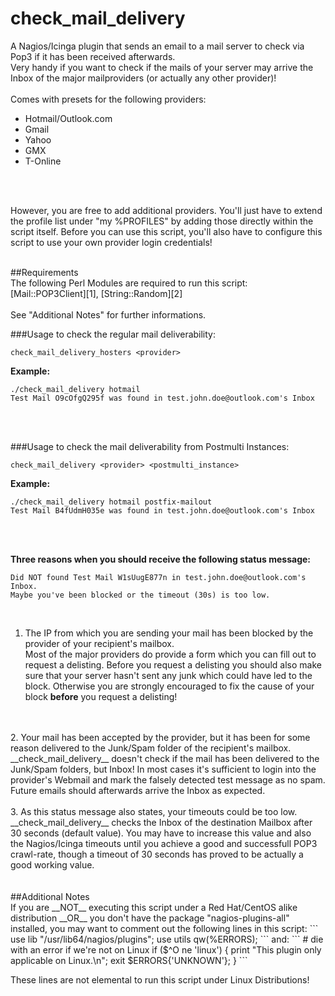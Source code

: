 # check_mail_delivery
A Nagios/Icinga plugin that sends an email to a mail server to check via Pop3 if it has been received afterwards.<br>
Very handy if you want to check if the mails of your server may arrive the Inbox of the major mailproviders (or actually any other provider)!
<br>
<br>
Comes with presets for the following providers:
- Hotmail/Outlook.com
- Gmail
- Yahoo
- GMX
- T-Online
<br>
<br>

However, you are free to add additional providers. You'll just have to extend the profile list under "my %PROFILES" by adding those directly within the script itself. Before you can use this script, you'll also have to configure this script to use your own provider login credentials!

<br>
##Requirements
<br>The following Perl Modules are required to run this script:<br>
[Mail::POP3Client][1], [String::Random][2]
<br>
<br>
See "Additional Notes" for further informations.

<br>

###Usage to check the regular mail deliverability:
```
check_mail_delivery_hosters <provider>
```
**Example:**

```
./check_mail_delivery hotmail
Test Mail O9cOfgQ295f was found in test.john.doe@outlook.com's Inbox
```
<br>
<br>

###Usage to check the mail deliverability from Postmulti Instances:
```
check_mail_delivery <provider> <postmulti_instance>
```
**Example:**
```
./check_mail_delivery hotmail postfix-mailout
Test Mail B4fUdmH035e was found in test.john.doe@outlook.com's Inbox
```
<br>
<br>

**Three reasons when you should receive the following status message:**
```
Did NOT found Test Mail W1sUugE877n in test.john.doe@outlook.com's Inbox.
Maybe you've been blocked or the timeout (30s) is too low.
```
<br>


1. The IP from which you are sending your mail has been blocked by the provider of your recipient's mailbox.
<br>Most of the major providers do provide a form which you can fill out to request a delisting. Before you request a delisting you should also make sure that your server hasn't sent any junk which could have led to the block. Otherwise you are strongly encouraged to fix the cause of your block __before__ you request a delisting!
<br>
<br>
2. Your mail has been accepted by the provider, but it has been for some reason delivered to the Junk/Spam folder of the recipient's mailbox. __check_mail_delivery__ doesn't check if the mail has been delivered to the Junk/Spam folders, but Inbox! In most cases it's sufficient to login into the provider's Webmail and mark the falsely detected test message as no spam. Future emails should afterwards arrive the Inbox as expected.
<br>
<br>
3. As this status message also states, your timeouts could be too low. __check_mail_delivery__ checks the Inbox of the destination Mailbox after 30 seconds (default value). You may have to increase this value and also the Nagios/Icinga timeouts until you achieve a good and successfull POP3 crawl-rate, though a timeout of 30 seconds has proved to be actually a good working value.

<br>
<br>
<br>
##Additional Notes
<br>
If you are __NOT__ executing this script under a Red Hat/CentOS alike distribution __OR__ you don't have the package "nagios-plugins-all" installed, you may want to comment out the following lines in this script:
```
use lib "/usr/lib64/nagios/plugins";
use utils qw(%ERRORS);
```
and:
```
# die with an error if we're not on Linux
if ($^O ne 'linux') {
    print "This plugin only applicable on Linux.\n";
    exit $ERRORS{'UNKNOWN'};
}
```

These lines are not elemental to run this script under Linux Distributions!

[1]: http://search.cpan.org/dist/Mail-POP3Client
[2]: http://search.cpan.org/dist/String-Random
